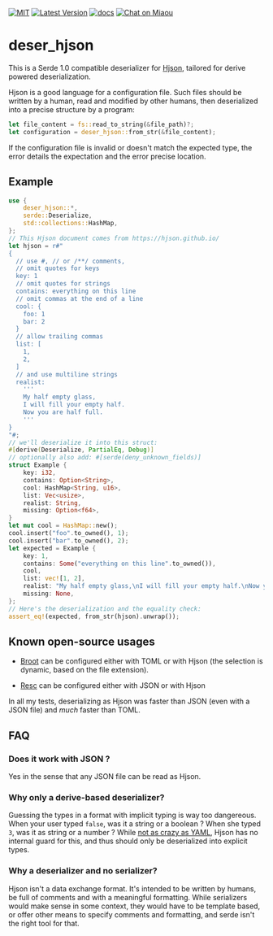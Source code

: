 [![MIT][s2]][l2] [![Latest Version][s1]][l1] [![docs][s3]][l3] [![Chat on Miaou][s4]][l4]

[s1]: https://img.shields.io/crates/v/deser-hjson.svg
[l1]: https://crates.io/crates/deser-hjson

[s2]: https://img.shields.io/badge/license-MIT-blue.svg
[l2]: LICENSE

[s3]: https://docs.rs/deser-hjson/badge.svg
[l3]: https://docs.rs/deser-hjson/

[s4]: https://miaou.dystroy.org/static/shields/room.svg
[l4]: https://miaou.dystroy.org/3768

# deser_hjson

This is a Serde 1.0 compatible deserializer for [Hjson](https://hjson.github.io/), tailored for derive powered deserialization.

Hjson is a good language for a configuration file.
Such files should be written by a human, read and modified by other humans, then deserialized into a precise structure by a program:

```rust
let file_content = fs::read_to_string(&file_path)?;
let configuration = deser_hjson::from_str(&file_content);
```

If the configuration file is invalid or doesn't match the expected type, the error details the expectation and the error precise location.

## Example


```rust
use {
    deser_hjson::*,
    serde::Deserialize,
    std::collections::HashMap,
};
// This Hjson document comes from https://hjson.github.io/
let hjson = r#"
{
  // use #, // or /**/ comments,
  // omit quotes for keys
  key: 1
  // omit quotes for strings
  contains: everything on this line
  // omit commas at the end of a line
  cool: {
    foo: 1
    bar: 2
  }
  // allow trailing commas
  list: [
    1,
    2,
  ]
  // and use multiline strings
  realist:
    '''
    My half empty glass,
    I will fill your empty half.
    Now you are half full.
    '''
}
"#;
// we'll deserialize it into this struct:
#[derive(Deserialize, PartialEq, Debug)]
// optionally also add: #[serde(deny_unknown_fields)]
struct Example {
    key: i32,
    contains: Option<String>,
    cool: HashMap<String, u16>,
    list: Vec<usize>,
    realist: String,
    missing: Option<f64>,
}
let mut cool = HashMap::new();
cool.insert("foo".to_owned(), 1);
cool.insert("bar".to_owned(), 2);
let expected = Example {
    key: 1,
    contains: Some("everything on this line".to_owned()),
    cool,
    list: vec![1, 2],
    realist: "My half empty glass,\nI will fill your empty half.\nNow you are half full.".to_owned(),
    missing: None,
};
// Here's the deserialization and the equality check:
assert_eq!(expected, from_str(hjson).unwrap());
```

## Known open-source usages

* [Broot](https://dystroy.org/broot) can be configured either with TOML or with Hjson (the selection is dynamic, based on the file extension).

* [Resc](https://github.com/Canop/resc) can be configured either with JSON or with Hjson

In all my tests, deserializing as Hjson was faster than JSON (even with a JSON file) and *much* faster than TOML.

## FAQ

### Does it work with JSON ?

Yes in the sense that any JSON file can be read as Hjson.

### Why only a derive-based deserializer?

Guessing the types in a format with implicit typing is way too dangereous.
When your user typed `false`, was it a string or a boolean ? When she typed `3`, was it as string or a number ?
While [not as crazy as YAML](https://hitchdev.com/strictyaml/why/implicit-typing-removed/), Hjson has no internal guard for this, and thus should only be deserialized into explicit types.

### Why a deserializer and no serializer?

Hjson isn't a data exchange format. It's intended to be written by humans, be full of comments and with a meaningful formatting.
While serializers would make sense in some context, they would have to be template based, or offer other means to specify comments and formatting, and serde isn't the right tool for that.
